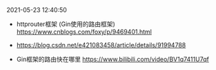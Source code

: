 2021-05-23 12:40:50
- httprouter框架 (Gin使用的路由框架)  https://www.cnblogs.com/foxy/p/9469401.html

- https://blog.csdn.net/e421083458/article/details/91994788


- Gin框架的路由快在哪里  https://www.bilibili.com/video/BV1q7411U7qf
